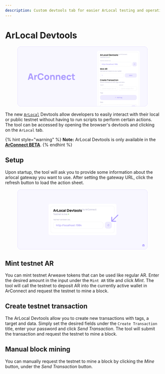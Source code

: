 ```yaml
---
description: Custom devtools tab for easier ArLocal testing and operations
---
```


# ArLocal Devtools

<div data-full-width="false">

<figure><img src="../.gitbook/assets/Docs-Arlocal.png" alt=""><figcaption></figcaption></figure>

</div>

The new [`ArLocal`](https://github.com/textury/arlocal) Devtools allow developers to easily interact with their local or public testnet without having to run scripts to perform certain actions. The tool can be accessed by opening the browser's devtools and clicking on the `ArLocal` tab.

{% hint style="warning" %}
**Note:** ArLocal Devtools is only available in the [**ArConnect BETA**](beta.md).
{% endhint %}

## Setup

Upon startup, the tool will ask you to provide some information about the arlocal gateway you want to use. After setting the gateway URL, click the refresh button to load the action sheet.

<div data-full-width="false">

<figure><img src="../.gitbook/assets/Docs-Arlocal-Refresh.png" alt=""><figcaption></figcaption></figure>

</div>

## Mint testnet AR

You can mint testnet Arweave tokens that can be used like regular AR. Enter the desired amount in the input under the `Mint AR` title and click _Mint_. The tool will call the testnet to deposit AR into the currently active wallet in ArConnect and request the testnet to mine a block.

## Create testnet transaction

The ArLocal Devtools allow you to create new transactions with tags, a target and data. Simply set the desired fields under the `Create Transaction` title, enter your password and click _Send Transaction_. The tool will submit the transaction and request the testnet to mine a block.

## Manual block mining

You can manually request the testnet to mine a block by clicking the _Mine_ button, under the _Send Transaction_ button.
